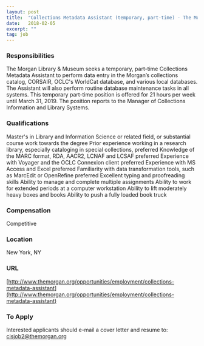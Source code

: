 ```yaml
---
layout: post
title:  "Collections Metadata Assistant (temporary, part-time) - The Morgan Library & Museum"
date:   2018-02-05
excerpt: ""
tag: job
---
```




### Responsibilities   

The Morgan Library & Museum seeks a temporary, part-time Collections Metadata Assistant to perform data entry in the Morgan’s collections catalog, CORSAIR, OCLC's WorldCat database, and various local databases. The Assistant will also perform routine database maintenance tasks in all systems. This temporary part-time position is offered for 21 hours per week until March 31, 2019. The position reports to the Manager of Collections Information and Library Systems.


### Qualifications   

Master's in Library and Information Science or related field, or substantial course work towards the degree
Prior experience working in a research library, especially cataloging in special collections, preferred
Knowledge of the MARC format, RDA, AACR2, LCNAF and LCSAF preferred
Experience with Voyager and the OCLC Connexion client preferred
Experience with MS Access and Excel preferred
Familiarity with data transformation tools, such as MarcEdit or OpenRefine preferred
Excellent typing and proofreading skills
Ability to manage and complete multiple assignments
Ability to work for extended periods at a computer workstation
Ability to lift moderately heavy boxes and books
Ability to push a fully loaded book truck


### Compensation   

Competitive


### Location   

New York, NY


### URL   

[http://www.themorgan.org/opportunities/employment/collections-metadata-assistant](http://www.themorgan.org/opportunities/employment/collections-metadata-assistant)

### To Apply   

Interested applicants should e-mail a cover letter and resume to:
cisjob2@themorgan.org





